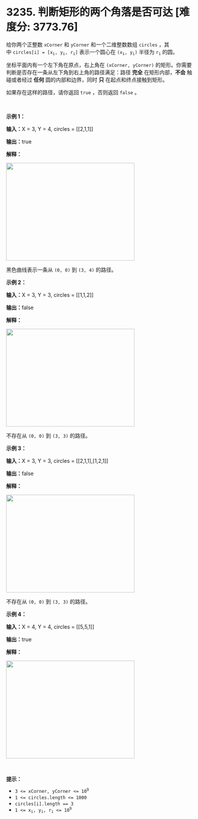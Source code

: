 # 3235. 判断矩形的两个角落是否可达 [难度分: 3773.76]

<p>给你两个正整数&nbsp;<code>xCorner</code> 和&nbsp;<code>yCorner</code>&nbsp;和一个二维整数数组&nbsp;<code>circles</code>&nbsp;，其中&nbsp;<code>circles[i] = [x<sub>i</sub>, y<sub>i</sub>, r<sub>i</sub>]</code>&nbsp;表示一个圆心在&nbsp;<code>(x<sub>i</sub>, y<sub>i</sub>)</code>&nbsp;半径为&nbsp;<code>r<sub>i</sub></code>&nbsp;的圆。</p>

<p>坐标平面内有一个左下角在原点，右上角在&nbsp;<code>(xCorner, yCorner)</code>&nbsp;的矩形。你需要判断是否存在一条从左下角到右上角的路径满足：路径&nbsp;<strong>完全</strong>&nbsp;在矩形内部，<strong>不会</strong>&nbsp;触碰或者经过 <strong>任何</strong>&nbsp;圆的内部和边界，同时&nbsp;<strong>只</strong> 在起点和终点接触到矩形。</p>

<p>如果存在这样的路径，请你返回&nbsp;<code>true</code>&nbsp;，否则返回&nbsp;<code>false</code>&nbsp;。</p>

<p>&nbsp;</p>

<p><strong class="example">示例 1：</strong></p>

<div class="example-block">
<p><span class="example-io"><b>输入：</b>X = 3, Y = 4, circles = [[2,1,1]]</span></p>

<p><span class="example-io"><b>输出：</b>true</span></p>

<p><strong>解释：</strong></p>

<p><img alt="" src="https://assets.leetcode.com/uploads/2024/05/18/example2circle1.png" style="width: 346px; height: 264px;" /></p>

<p>黑色曲线表示一条从&nbsp;<code>(0, 0)</code>&nbsp;到&nbsp;<code>(3, 4)</code>&nbsp;的路径。</p>
</div>

<p><strong class="example">示例 2：</strong></p>

<div class="example-block">
<p><span class="example-io"><b>输入：</b>X = 3, Y = 3, circles = [[1,1,2]]</span></p>

<p><span class="example-io"><b>输出：</b>false</span></p>

<p><strong>解释：</strong></p>

<p><img alt="" src="https://assets.leetcode.com/uploads/2024/05/18/example1circle.png" style="width: 346px; height: 264px;" /></p>

<p>不存在从&nbsp;<code>(0, 0)</code> 到&nbsp;<code>(3, 3)</code>&nbsp;的路径。</p>
</div>

<p><strong class="example">示例 3：</strong></p>

<div class="example-block">
<p><span class="example-io"><b>输入：</b>X = 3, Y = 3, circles = [[2,1,1],[1,2,1]]</span></p>

<p><span class="example-io"><b>输出：</b>false</span></p>

<p><b>解释：</b></p>

<p><img alt="" src="https://assets.leetcode.com/uploads/2024/05/18/example0circle.png" style="width: 346px; height: 264px;" /></p>

<p>不存在从&nbsp;<code>(0, 0)</code>&nbsp;到&nbsp;<code>(3, 3)</code>&nbsp;的路径。</p>
</div>

<p><strong class="example">示例 4：</strong></p>

<div class="example-block">
<p><strong>输入：</strong><span class="example-io">X = 4, Y = 4, circles = [[5,5,1]]</span></p>

<p><span class="example-io"><b>输出：</b>true</span></p>

<p><strong>解释：</strong></p>

<p><img alt="" src="https://assets.leetcode.com/uploads/2024/08/04/rectangles.png" style="width: 346px; height: 264px;" /></p>
</div>

<p>&nbsp;</p>

<p><strong>提示：</strong></p>

<ul>
	<li><code>3 &lt;= xCorner, yCorner&nbsp;&lt;= 10<sup>9</sup></code></li>
	<li><code>1 &lt;= circles.length &lt;= 1000</code></li>
	<li><code>circles[i].length == 3</code></li>
	<li><code>1 &lt;= x<sub>i</sub>, y<sub>i</sub>, r<sub>i</sub> &lt;= 10<sup>9</sup></code></li>
</ul>
